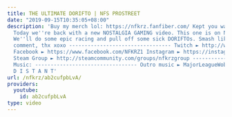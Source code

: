 ```yaml
---
title: THE ULTIMATE DORIFTO | NFS PROSTREET
date: "2019-09-15T10:35:05+08:00"
description: 'Buy my merch lol: https://nfkrz.fanfiber.com/ Kept you waiting, huh?
  Today we''re back with a new NOSTALGIA GAMING video. This one is on NFS ProStreet.
  We''ll do some epic racing and pull off some sick DORIFTOs. Smash like, subscribe,
  comment, thx xoxo --------------------------------- Twitch ► http://www.twitch.tv/nfkrz
  Facebook ► https://www.facebook.com/NFKRZ1 Instagram ► https://instagram.com/roman_nfkrz/
  Steam Group ► http://steamcommunity.com/groups/nfkrzgroup ---------------------------------
  Music: --------------------------------- Outro music ► MajorLeagueWobs/Holder -
  D I S T A N T'
url: /nfkrz/ab2cufpbLvA/
providers:
  youtube:
    id: ab2cufpbLvA
type: video
---
```

